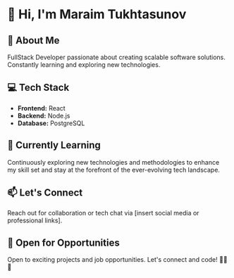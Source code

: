 # 👋 Hi, I'm Maraim Tukhtasunov

## 🚀 About Me

FullStack Developer passionate about creating scalable software solutions. Constantly learning and exploring new technologies.

## 💻 Tech Stack

- **Frontend:** React
- **Backend:** Node.js
- **Database:** PostgreSQL

## 🌱 Currently Learning

Continuously exploring new technologies and methodologies to enhance my skill set and stay at the forefront of the ever-evolving tech landscape.

## 📫 Let's Connect

Reach out for collaboration or tech chat via [insert social media or professional links].

## 🚀 Open for Opportunities

Open to exciting projects and job opportunities. Let's connect and code! 👩‍💻🚀

<!--
**tmb-01/tmb-01** is a ✨ _special_ ✨ repository because its `README.md` (this file) appears on your GitHub profile.

Here are some ideas to get you started:

- 🔭 I’m currently working on ...
- 🌱 I’m currently learning ...
- 👯 I’m looking to collaborate on ...
- 🤔 I’m looking for help with ...
- 💬 Ask me about ...
- 📫 How to reach me: ...
- 😄 Pronouns: ...
- ⚡ Fun fact: ...
-->
